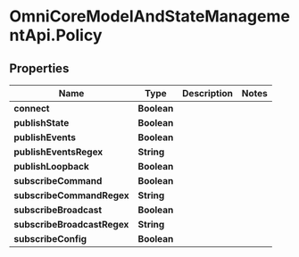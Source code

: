 # OmniCoreModelAndStateManagementApi.Policy

## Properties

Name | Type | Description | Notes
------------ | ------------- | ------------- | -------------
**connect** | **Boolean** |  | 
**publishState** | **Boolean** |  | 
**publishEvents** | **Boolean** |  | 
**publishEventsRegex** | **String** |  | 
**publishLoopback** | **Boolean** |  | 
**subscribeCommand** | **Boolean** |  | 
**subscribeCommandRegex** | **String** |  | 
**subscribeBroadcast** | **Boolean** |  | 
**subscribeBroadcastRegex** | **String** |  | 
**subscribeConfig** | **Boolean** |  | 


